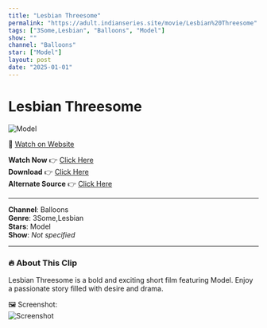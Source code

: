 ```yaml
---
title: "Lesbian Threesome"
permalink: "https://adult.indianseries.site/movie/Lesbian%20Threesome"
tags: ["3Some,Lesbian", "Balloons", "Model"]
show: ""
channel: "Balloons"
star: ["Model"]
layout: post
date: "2025-01-01"
---
```


# Lesbian Threesome

![Model](https://shorts.desisins.com/wp-content/uploads/2023/12/Threesome-Lesbain-DesiSins.com_.jpg)

🔗 [Watch on Website](https://adult.indianseries.site/movie/Lesbian%20Threesome)

**Watch Now** 👉 [Click Here](https://adult.indianseries.site/movie/Lesbian%20Threesome)  
**Download** 👉 [Click Here](https://adult.indianseries.site/movie/Lesbian%20Threesome)  
**Alternate Source** 👉 [Click Here](https://adult.indianseries.site/movie/Lesbian%20Threesome)

---

**Channel**: Balloons  
**Genre**: 3Some,Lesbian  
**Stars**: Model  
**Show**: *Not specified*

---

### 🔥 About This Clip

Lesbian Threesome is a bold and exciting short film featuring Model. Enjoy a passionate story filled with desire and drama.
 
🖼️ Screenshot:  
![Screenshot](https://shorts.desisins.com/wp-content/uploads/2023/12/Threesome-Lesbain-DesiSins.com_.jpg)
